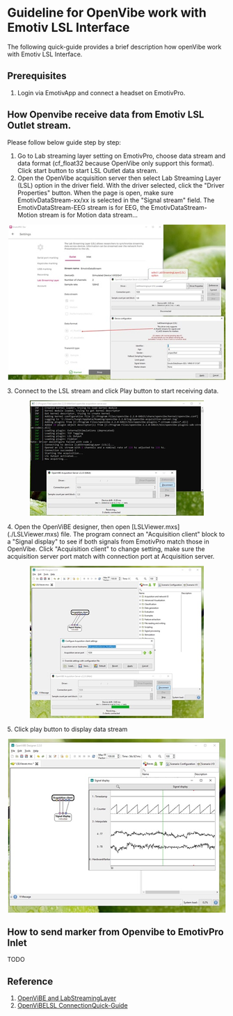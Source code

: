 # Guideline for OpenVibe work with Emotiv LSL Interface

The  following quick-guide provides a brief description how openVibe work with Emotiv LSL Interface.

## Prerequisites
1. Login via EmotivApp and connect a headset on EmotivPro.

## How Openvibe receive data from Emotiv LSL Outlet stream.
Please follow below guide step by step:

1. Go to Lab streaming layer setting on EmotivPro, choose data stream and data format (cf_float32 because OpenVibe only support this format).
Click start button to start LSL Outlet data stream.
2. Open the OpenVibe acquisition server then select Lab Streaming Layer (LSL) option in the driver field.
With the driver selected, click the "Driver Properties" button. When the page is open, make sure EmotivDataStream-xx/xx is selected in the "Signal stream" field.
The EmotivDataStream-EEG stream is for EEG, the EmotivDataStream-Motion stream is for Motion data stream...
<p align="center">
  <img width="500" height="357" src="https://github.com/Emotiv/labstreaminglayer/blob/emotiv-lsl/docs/images/openvibe-connect-emotivOutlet_500x357.jpg">
</p>
3. Connect to the LSL stream and click Play button to start receiving data.
<p align="center">
  <img width="400" height="265" src="https://github.com/Emotiv/labstreaminglayer/blob/emotiv-lsl/docs/images/openvibe-startreceivingdata-emotivOutlet_400x265.jpg">
</p>
4. Open the OpenViBE designer, then open [LSLViewer.mxs](./LSLViewer.mxs) file. The program connect an "Acquisition client" block to a "Signal display" to see if both signals from EmotivPro match those in OpenVibe.
Click "Acquisition client" to change setting, make sure the acquisition server port match with connection port at Acquisition server.
<p align="center">
  <img width="400" height="350" src="https://github.com/Emotiv/labstreaminglayer/blob/emotiv-lsl/docs/images/openvibe-designer-emotivOutlet_400x350.jpg">
</p>
5. Click play button to display data stream
<p align="center">
  <img width="500" height="400" src="https://github.com/Emotiv/labstreaminglayer/blob/emotiv-lsl/docs/images/openvibe-displayData-emotivOutlet_500x400.jpg">
</p>


## How to send marker from Openvibe to EmotivPro Inlet

TODO

## Reference
1. [OpenViBE and LabStreamingLayer](http://openvibe.inria.fr/how-to-use-labstreaminglayer-in-openvibe/)
2. [OpenViBELSL ConnectionQuick-Guide](https://bitalino.com/docs/quick_guide_OpenVIBE.pdf)



